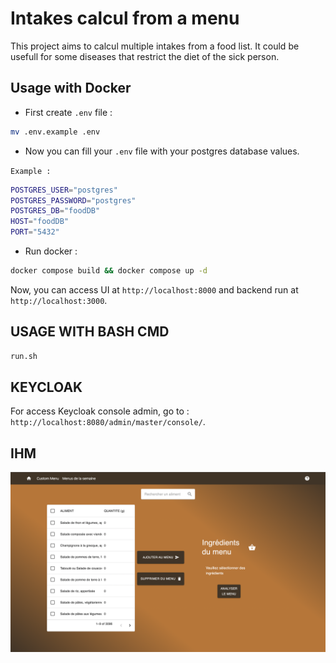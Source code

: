 # Intakes calcul from a menu

This project aims to calcul multiple intakes from a food list.
It could be usefull for some diseases that restrict the diet of the sick person.

## Usage with Docker

- First create `.env` file :

```bash
mv .env.example .env
```

- Now you can fill your `.env` file with your postgres database values.

`Example :`

```bash
POSTGRES_USER="postgres"
POSTGRES_PASSWORD="postgres"
POSTGRES_DB="foodDB"
HOST="foodDB"
PORT="5432"
```

- Run docker :

```bash
docker compose build && docker compose up -d
```

Now, you can access UI at `http://localhost:8000` and backend run at `http://localhost:3000`.

## USAGE WITH BASH CMD

```bash
run.sh
```

## KEYCLOAK

For access Keycloak console admin, go to : `http://localhost:8080/admin/master/console/`.

## IHM

[![Watch the video](ihm.png)](./front/public/demo.mov)
